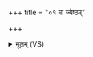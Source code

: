 +++
title = "०१ मा ज्येष्ठम्"

+++
<details><summary>मूलम् (VS)</summary>

मा ज्ये॒ष्ठं व॑धीद॒यम॑ग्न ए॒षां मू॑ल॒बर्ह॑णा॒त्परि॑ पाह्येनम्। स ग्राह्याः॒ पाशा॒न्वि चृ॑त प्रजा॒नन्तुभ्यं॑ दे॒वा अनु॑ जानन्तु॒ विश्वे॑ ॥
</details>